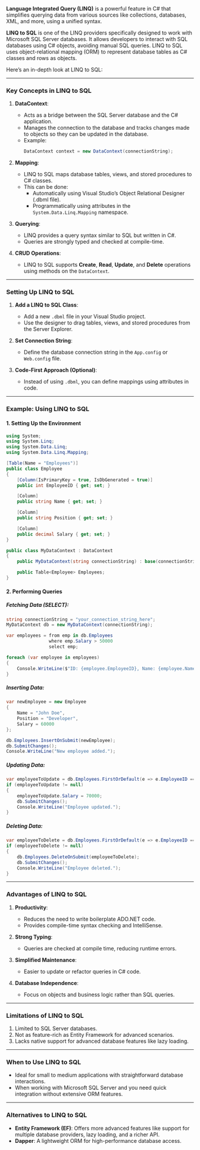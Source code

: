 **Language Integrated Query (LINQ)** is a powerful feature in C# that simplifies querying data from various sources like collections, databases, XML, and more, using a unified syntax. 

**LINQ to SQL** is one of the LINQ providers specifically designed to work with Microsoft SQL Server databases. It allows developers to interact with SQL databases using C# objects, avoiding manual SQL queries. LINQ to SQL uses object-relational mapping (ORM) to represent database tables as C# classes and rows as objects.

Here’s an in-depth look at LINQ to SQL:

---

### **Key Concepts in LINQ to SQL**

1. **DataContext**:
   - Acts as a bridge between the SQL Server database and the C# application.
   - Manages the connection to the database and tracks changes made to objects so they can be updated in the database.
   - Example:
     ```csharp
     DataContext context = new DataContext(connectionString);
     ```

2. **Mapping**:
   - LINQ to SQL maps database tables, views, and stored procedures to C# classes.
   - This can be done:
     - Automatically using Visual Studio’s Object Relational Designer (.dbml file).
     - Programmatically using attributes in the `System.Data.Linq.Mapping` namespace.

3. **Querying**:
   - LINQ provides a query syntax similar to SQL but written in C#.
   - Queries are strongly typed and checked at compile-time.

4. **CRUD Operations**:
   - LINQ to SQL supports **Create**, **Read**, **Update**, and **Delete** operations using methods on the `DataContext`.

---

### **Setting Up LINQ to SQL**

1. **Add a LINQ to SQL Class**:
   - Add a new `.dbml` file in your Visual Studio project.
   - Use the designer to drag tables, views, and stored procedures from the Server Explorer.

2. **Set Connection String**:
   - Define the database connection string in the `App.config` or `Web.config` file.

3. **Code-First Approach (Optional)**:
   - Instead of using `.dbml`, you can define mappings using attributes in code.

---

### **Example: Using LINQ to SQL**

#### 1. Setting Up the Environment
```csharp
using System;
using System.Linq;
using System.Data.Linq;
using System.Data.Linq.Mapping;

[Table(Name = "Employees")]
public class Employee
{
    [Column(IsPrimaryKey = true, IsDbGenerated = true)]
    public int EmployeeID { get; set; }

    [Column]
    public string Name { get; set; }

    [Column]
    public string Position { get; set; }

    [Column]
    public decimal Salary { get; set; }
}

public class MyDataContext : DataContext
{
    public MyDataContext(string connectionString) : base(connectionString) { }

    public Table<Employee> Employees;
}
```

#### 2. Performing Queries

##### Fetching Data (SELECT):
```csharp
string connectionString = "your_connection_string_here";
MyDataContext db = new MyDataContext(connectionString);

var employees = from emp in db.Employees
                where emp.Salary > 50000
                select emp;

foreach (var employee in employees)
{
    Console.WriteLine($"ID: {employee.EmployeeID}, Name: {employee.Name}, Position: {employee.Position}");
}
```

##### Inserting Data:
```csharp
var newEmployee = new Employee
{
    Name = "John Doe",
    Position = "Developer",
    Salary = 60000
};

db.Employees.InsertOnSubmit(newEmployee);
db.SubmitChanges();
Console.WriteLine("New employee added.");
```

##### Updating Data:
```csharp
var employeeToUpdate = db.Employees.FirstOrDefault(e => e.EmployeeID == 1);
if (employeeToUpdate != null)
{
    employeeToUpdate.Salary = 70000;
    db.SubmitChanges();
    Console.WriteLine("Employee updated.");
}
```

##### Deleting Data:
```csharp
var employeeToDelete = db.Employees.FirstOrDefault(e => e.EmployeeID == 2);
if (employeeToDelete != null)
{
    db.Employees.DeleteOnSubmit(employeeToDelete);
    db.SubmitChanges();
    Console.WriteLine("Employee deleted.");
}
```

---

### **Advantages of LINQ to SQL**
1. **Productivity**:
   - Reduces the need to write boilerplate ADO.NET code.
   - Provides compile-time syntax checking and IntelliSense.

2. **Strong Typing**:
   - Queries are checked at compile time, reducing runtime errors.

3. **Simplified Maintenance**:
   - Easier to update or refactor queries in C# code.

4. **Database Independence**:
   - Focus on objects and business logic rather than SQL queries.

---

### **Limitations of LINQ to SQL**
1. Limited to SQL Server databases.
2. Not as feature-rich as Entity Framework for advanced scenarios.
3. Lacks native support for advanced database features like lazy loading.

---

### **When to Use LINQ to SQL**
- Ideal for small to medium applications with straightforward database interactions.
- When working with Microsoft SQL Server and you need quick integration without extensive ORM features.

---

### **Alternatives to LINQ to SQL**
- **Entity Framework (EF)**: Offers more advanced features like support for multiple database providers, lazy loading, and a richer API.
- **Dapper**: A lightweight ORM for high-performance database access.
